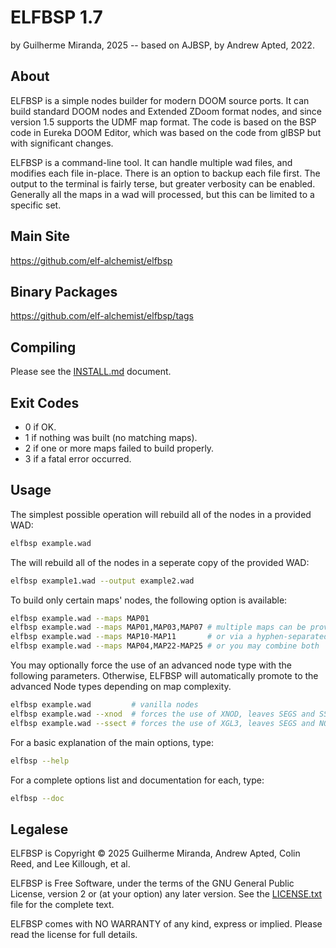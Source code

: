 
ELFBSP 1.7
==========

by Guilherme Miranda, 2025 -- based on AJBSP, by Andrew Apted, 2022.

About
-----

ELFBSP is a simple nodes builder for modern DOOM source ports.
It can build standard DOOM nodes and Extended ZDoom format nodes,
and since version 1.5 supports the UDMF map format.  The code is
based on the BSP code in Eureka DOOM Editor, which was based on the
code from glBSP but with significant changes.

ELFBSP is a command-line tool.  It can handle multiple wad files,
and modifies each file in-place.  There is an option to backup each
file first.  The output to the terminal is fairly terse, but greater
verbosity can be enabled.  Generally all the maps in a wad will
processed, but this can be limited to a specific set.


Main Site
---------

https://github.com/elf-alchemist/elfbsp


Binary Packages
---------------

https://github.com/elf-alchemist/elfbsp/tags


Compiling
---------

Please see the [INSTALL.md](INSTALL.md) document.


Exit Codes
----------

- 0 if OK.
- 1 if nothing was built (no matching maps).
- 2 if one or more maps failed to build properly.
- 3 if a fatal error occurred.


Usage
-----

The simplest possible operation will rebuild all of the nodes in a provided WAD:
```bash
elfbsp example.wad
```

The will rebuild all of the nodes in a seperate copy of the provided WAD:
```bash
elfbsp example1.wad --output example2.wad
```

To build only certain maps' nodes, the following option is available:
```bash
elfbsp example.wad --maps MAP01
elfbsp example.wad --maps MAP01,MAP03,MAP07 # multiple maps can be provided via comma-separation
elfbsp example.wad --maps MAP10-MAP11       # or via a hyphen-separated range
elfbsp example.wad --maps MAP04,MAP22-MAP25 # or you may combine both
```

You may optionally force the use of an advanced node type with the following parameters.
Otherwise, ELFBSP will automatically promote to the advanced Node types depending on map complexity.
```bash
elfbsp example.wad         # vanilla nodes
elfbsp example.wad --xnod  # forces the use of XNOD, leaves SEGS and SSECTORS empty, using only the NODES lump
elfbsp example.wad --ssect # forces the use of XGL3, leaves SEGS and NODES empty, using only the SSECTORS lump
```

For a basic explanation of the main options, type:
```bash
elfbsp --help
```

For a complete options list and documentation for each, type:
```bash
elfbsp --doc
```


Legalese
--------

ELFBSP is Copyright &copy; 2025 Guilherme Miranda, Andrew Apted,
Colin Reed, and Lee Killough, et al.

ELFBSP is Free Software, under the terms of the GNU General Public
License, version 2 or (at your option) any later version.
See the [LICENSE.txt](LICENSE.txt) file for the complete text.

ELFBSP comes with NO WARRANTY of any kind, express or implied.
Please read the license for full details.
